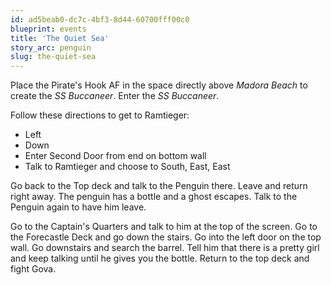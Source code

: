 ```yaml
---
id: ad5beab0-dc7c-4bf3-8d44-60700fff00c0
blueprint: events
title: 'The Quiet Sea'
story_arc: penguin
slug: the-quiet-sea
---
```

Place the Pirate's Hook AF in the space directly above *Madora Beach* to create the *SS Buccaneer*. Enter the *SS Buccaneer*.

Follow these directions to get to Ramtieger:

* Left
* Down
* Enter Second Door from end on bottom wall
* Talk to Ramtieger and choose to South, East, East

Go back to the Top deck and talk to the Penguin there. Leave and return right away. The penguin has a bottle and a ghost escapes. Talk to the Penguin again to have him leave.

Go to the Captain's Quarters and talk to him at the top of the screen. Go to the Forecastle Deck and go down the stairs. Go into the left door on the top wall. Go downstairs and search the barrel. Tell him that there is a pretty girl and keep talking until he gives you the bottle. Return to the top deck and fight Gova.